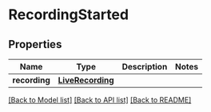 # RecordingStarted

## Properties
Name | Type | Description | Notes
------------ | ------------- | ------------- | -------------
**recording** | [**LiveRecording**](LiveRecording.md) |  | 

[[Back to Model list]](../README.md#documentation-for-models) [[Back to API list]](../README.md#documentation-for-api-endpoints) [[Back to README]](../README.md)


